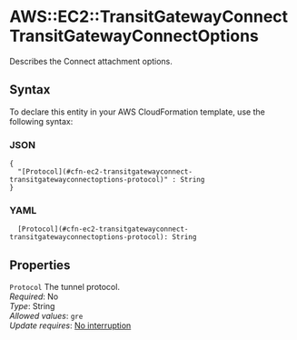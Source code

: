 # AWS::EC2::TransitGatewayConnect TransitGatewayConnectOptions<a name="aws-properties-ec2-transitgatewayconnect-transitgatewayconnectoptions"></a>

Describes the Connect attachment options\.

## Syntax<a name="aws-properties-ec2-transitgatewayconnect-transitgatewayconnectoptions-syntax"></a>

To declare this entity in your AWS CloudFormation template, use the following syntax:

### JSON<a name="aws-properties-ec2-transitgatewayconnect-transitgatewayconnectoptions-syntax.json"></a>

```
{
  "[Protocol](#cfn-ec2-transitgatewayconnect-transitgatewayconnectoptions-protocol)" : String
}
```

### YAML<a name="aws-properties-ec2-transitgatewayconnect-transitgatewayconnectoptions-syntax.yaml"></a>

```
  [Protocol](#cfn-ec2-transitgatewayconnect-transitgatewayconnectoptions-protocol): String
```

## Properties<a name="aws-properties-ec2-transitgatewayconnect-transitgatewayconnectoptions-properties"></a>

`Protocol`  <a name="cfn-ec2-transitgatewayconnect-transitgatewayconnectoptions-protocol"></a>
The tunnel protocol\.  
*Required*: No  
*Type*: String  
*Allowed values*: `gre`  
*Update requires*: [No interruption](https://docs.aws.amazon.com/AWSCloudFormation/latest/UserGuide/using-cfn-updating-stacks-update-behaviors.html#update-no-interrupt)